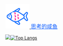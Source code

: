 <a href="https://niyongsheng.github.io/pixel_homepage/">
    <img width="77px" height="77px" src="https://github.com/niyongsheng/niyongsheng.github.io/blob/master/Document/salted_fish.png?raw=true"/>
</a>
<a href="https://niyongsheng.github.io" style="font-size:17px; color: #105FFF">
思考的咸鱼
</a>

[![](https://github-readme-stats.vercel.app/api?username=niyongsheng&count_private=true&show_icons=true&theme=default&hide_title=true&bg_color=0000&hide_border=true&cache_seconds=1800)]()[![Top Langs](https://github-readme-stats.vercel.app/api/top-langs/?username=niyongsheng&count_private=true&layout=compact&theme=default&hide_title=true&bg_color=0000&hide_border=true&cache_seconds=1800)]()
